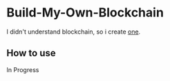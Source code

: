 # Build-My-Own-Blockchain

I didn't understand blockchain, so i create [one](https://github.com/danistefanovic/build-your-own-x).

## How to use

In Progress
